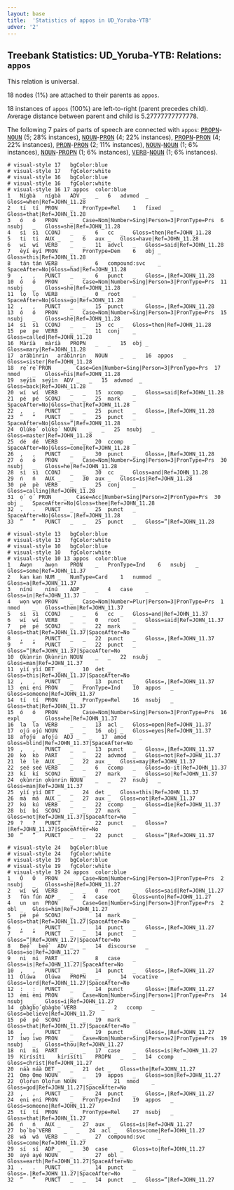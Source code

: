 ```yaml
---
layout: base
title:  'Statistics of appos in UD_Yoruba-YTB'
udver: '2'
---
```


## Treebank Statistics: UD_Yoruba-YTB: Relations: `appos`

This relation is universal.

18 nodes (1%) are attached to their parents as `appos`.

18 instances of `appos` (100%) are left-to-right (parent precedes child).
Average distance between parent and child is 5.27777777777778.

The following 7 pairs of parts of speech are connected with `appos`: <tt><a href="yo_ytb-pos-PROPN.html">PROPN</a></tt>-<tt><a href="yo_ytb-pos-NOUN.html">NOUN</a></tt> (5; 28% instances), <tt><a href="yo_ytb-pos-NOUN.html">NOUN</a></tt>-<tt><a href="yo_ytb-pos-PRON.html">PRON</a></tt> (4; 22% instances), <tt><a href="yo_ytb-pos-PROPN.html">PROPN</a></tt>-<tt><a href="yo_ytb-pos-PRON.html">PRON</a></tt> (4; 22% instances), <tt><a href="yo_ytb-pos-PRON.html">PRON</a></tt>-<tt><a href="yo_ytb-pos-PRON.html">PRON</a></tt> (2; 11% instances), <tt><a href="yo_ytb-pos-NOUN.html">NOUN</a></tt>-<tt><a href="yo_ytb-pos-NOUN.html">NOUN</a></tt> (1; 6% instances), <tt><a href="yo_ytb-pos-NOUN.html">NOUN</a></tt>-<tt><a href="yo_ytb-pos-PROPN.html">PROPN</a></tt> (1; 6% instances), <tt><a href="yo_ytb-pos-VERB.html">VERB</a></tt>-<tt><a href="yo_ytb-pos-NOUN.html">NOUN</a></tt> (1; 6% instances).


~~~ conllu
# visual-style 17	bgColor:blue
# visual-style 17	fgColor:white
# visual-style 16	bgColor:blue
# visual-style 16	fgColor:white
# visual-style 16 17 appos	color:blue
1	Nígbà	nígbà	ADV	_	_	6	advmod	_	Gloss=when|Ref=JOHN_11.28
2	tí	tí	PRON	_	PronType=Rel	1	fixed	_	Gloss=that|Ref=JOHN_11.28
3	ó	ó	PRON	_	Case=Nom|Number=Sing|Person=3|PronType=Prs	6	nsubj	_	Gloss=she|Ref=JOHN_11.28
4	sì	sì	CCONJ	_	_	6	cc	_	Gloss=then|Ref=JOHN_11.28
5	ti	ti	AUX	_	_	6	aux	_	Gloss=have|Ref=JOHN_11.28
6	wí	wí	VERB	_	_	11	advcl	_	Gloss=said|Ref=JOHN_11.28
7	èyí	èyí	PRON	_	PronType=Dem	6	obj	_	Gloss=this|Ref=JOHN_11.28
8	tán	tán	VERB	_	_	6	compound:svc	_	SpaceAfter=No|Gloss=had|Ref=JOHN_11.28
9	,	,	PUNCT	_	_	6	punct	_	Gloss=,|Ref=JOHN_11.28
10	ó	ó	PRON	_	Case=Nom|Number=Sing|Person=3|PronType=Prs	11	nsubj	_	Gloss=she|Ref=JOHN_11.28
11	lọ	lọ	VERB	_	_	0	root	_	SpaceAfter=No|Gloss=go|Ref=JOHN_11.28
12	,	,	PUNCT	_	_	15	punct	_	Gloss=,|Ref=JOHN_11.28
13	ó	ó	PRON	_	Case=Nom|Number=Sing|Person=3|PronType=Prs	15	nsubj	_	Gloss=she|Ref=JOHN_11.28
14	sì	sì	CCONJ	_	_	15	cc	_	Gloss=then|Ref=JOHN_11.28
15	pe	pe	VERB	_	_	11	conj	_	Gloss=called|Ref=JOHN_11.28
16	Màríà	màríà	PROPN	_	_	15	obj	_	Gloss=mary|Ref=JOHN_11.28
17	arábìnrin	arábìnrin	NOUN	_	_	16	appos	_	Gloss=sister|Ref=JOHN_11.28
18	rẹ̀	rẹ̀	PRON	_	Case=Gen|Number=Sing|Person=3|PronType=Prs	17	nmod	_	Gloss=his|Ref=JOHN_11.28
19	sẹ́yìn	sẹ́yìn	ADV	_	_	15	advmod	_	Gloss=back|Ref=JOHN_11.28
20	wí	wí	VERB	_	_	15	xcomp	_	Gloss=said|Ref=JOHN_11.28
21	pé	pé	SCONJ	_	_	25	mark	_	SpaceAfter=No|Gloss=that|Ref=JOHN_11.28
22	,	,	PUNCT	_	_	25	punct	_	Gloss=,|Ref=JOHN_11.28
23	“	“	PUNCT	_	_	25	punct	_	SpaceAfter=No|Gloss=“|Ref=JOHN_11.28
24	Olùkọ́	olùkọ́	NOUN	_	_	25	nsubj	_	Gloss=master|Ref=JOHN_11.28
25	dé	dé	VERB	_	_	20	ccomp	_	SpaceAfter=No|Gloss=come|Ref=JOHN_11.28
26	,	,	PUNCT	_	_	30	punct	_	Gloss=,|Ref=JOHN_11.28
27	ó	ó	PRON	_	Case=Nom|Number=Sing|Person=3|PronType=Prs	30	nsubj	_	Gloss=he|Ref=JOHN_11.28
28	sì	sì	CCONJ	_	_	30	cc	_	Gloss=and|Ref=JOHN_11.28
29	ń	ń	AUX	_	_	30	aux	_	Gloss=is|Ref=JOHN_11.28
30	pè	pè	VERB	_	_	25	conj	_	Gloss=calling|Ref=JOHN_11.28
31	ọ́	ọ́	PRON	_	Case=Acc|Number=Sing|Person=2|PronType=Prs	30	obj	_	SpaceAfter=No|Gloss=thee|Ref=JOHN_11.28
32	.	.	PUNCT	_	_	25	punct	_	SpaceAfter=No|Gloss=.|Ref=JOHN_11.28
33	”	”	PUNCT	_	_	25	punct	_	Gloss=”|Ref=JOHN_11.28

~~~


~~~ conllu
# visual-style 13	bgColor:blue
# visual-style 13	fgColor:white
# visual-style 10	bgColor:blue
# visual-style 10	fgColor:white
# visual-style 10 13 appos	color:blue
1	Àwọn	àwọn	PRON	_	PronType=Ind	6	nsubj	_	Gloss=some|Ref=JOHN_11.37
2	kan	kan	NUM	_	NumType=Card	1	nummod	_	Gloss=a|Ref=JOHN_11.37
3	nínú	nínú	ADP	_	_	4	case	_	Gloss=in|Ref=JOHN_11.37
4	wọn	wọn	PRON	_	Case=Nom|Number=Plur|Person=3|PronType=Prs	1	nmod	_	Gloss=them|Ref=JOHN_11.37
5	sì	sì	CCONJ	_	_	6	cc	_	Gloss=and|Ref=JOHN_11.37
6	wí	wí	VERB	_	_	0	root	_	Gloss=said|Ref=JOHN_11.37
7	pé	pé	SCONJ	_	_	22	mark	_	Gloss=that|Ref=JOHN_11.37|SpaceAfter=No
8	,	,	PUNCT	_	_	22	punct	_	Gloss=,|Ref=JOHN_11.37
9	“	“	PUNCT	_	_	22	punct	_	Gloss=“|Ref=JOHN_11.37|SpaceAfter=No
10	Ọkùnrin	Ọkùnrin	NOUN	_	_	22	nsubj	_	Gloss=man|Ref=JOHN_11.37
11	yìí	yìí	DET	_	_	10	det	_	Gloss=this|Ref=JOHN_11.37|SpaceAfter=No
12	,	,	PUNCT	_	_	13	punct	_	Gloss=,|Ref=JOHN_11.37
13	ẹni	ẹni	PRON	_	PronType=Ind	10	appos	_	Gloss=someone|Ref=JOHN_11.37
14	tí	tí	PRON	_	PronType=Rel	16	nsubj	_	Gloss=that|Ref=JOHN_11.37
15	ó	ó	PRON	_	Case=Nom|Number=Sing|Person=3|PronType=Prs	16	expl	_	Gloss=he|Ref=JOHN_11.37
16	la	la	VERB	_	_	13	acl	_	Gloss=open|Ref=JOHN_11.37
17	ojú	ojú	NOUN	_	_	16	obj	_	Gloss=eyes|Ref=JOHN_11.37
18	afọ́jú	afọ́jú	ADJ	_	_	17	amod	_	Gloss=blind|Ref=JOHN_11.37|SpaceAfter=No
19	,	,	PUNCT	_	_	13	punct	_	Gloss=,|Ref=JOHN_11.37
20	kò	kò	PART	_	_	22	advmod	_	Gloss=not|Ref=JOHN_11.37
21	lè	lè	AUX	_	_	22	aux	_	Gloss=may|Ref=JOHN_11.37
22	ṣeé	ṣeé	VERB	_	_	6	ccomp	_	Gloss=do-it|Ref=JOHN_11.37
23	kí	kí	SCONJ	_	_	27	mark	_	Gloss=so|Ref=JOHN_11.37
24	ọkùnrin	ọkùnrin	NOUN	_	_	27	nsubj	_	Gloss=man|Ref=JOHN_11.37
25	yìí	yìí	DET	_	_	24	det	_	Gloss=this|Ref=JOHN_11.37
26	má	má	AUX	_	_	27	aux	_	Gloss=not|Ref=JOHN_11.37
27	kú	kú	VERB	_	_	22	ccomp	_	Gloss=die|Ref=JOHN_11.37
28	bí	bí	SCONJ	_	_	27	mark	_	Gloss=not|Ref=JOHN_11.37|SpaceAfter=No
29	?	?	PUNCT	_	_	22	punct	_	Gloss=?|Ref=JOHN_11.37|SpaceAfter=No
30	”	”	PUNCT	_	_	22	punct	_	Gloss=”|Ref=JOHN_11.37

~~~


~~~ conllu
# visual-style 24	bgColor:blue
# visual-style 24	fgColor:white
# visual-style 19	bgColor:blue
# visual-style 19	fgColor:white
# visual-style 19 24 appos	color:blue
1	Ó	Ó	PRON	_	Case=Nom|Number=Sing|Person=3|PronType=Prs	2	nsubj	_	Gloss=she|Ref=JOHN_11.27
2	wí	wí	VERB	_	_	0	root	_	Gloss=said|Ref=JOHN_11.27
3	fún	fún	ADP	_	_	4	case	_	Gloss=unto|Ref=JOHN_11.27
4	un	un	PRON	_	Case=Gen|Number=Sing|Person=3|PronType=Prs	2	obl	_	Gloss=him|Ref=JOHN_11.27
5	pé	pé	SCONJ	_	_	14	mark	_	Gloss=that|Ref=JOHN_11.27|SpaceAfter=No
6	,	,	PUNCT	_	_	14	punct	_	Gloss=,|Ref=JOHN_11.27
7	“	“	PUNCT	_	_	14	punct	_	Gloss=“|Ref=JOHN_11.27|SpaceAfter=No
8	Bẹ́ẹ̀	bẹ́ẹ̀	ADV	_	_	14	discourse	_	Gloss=so|Ref=JOHN_11.27
9	ni	ni	PART	_	_	8	case	_	Gloss=is|Ref=JOHN_11.27|SpaceAfter=No
10	,	,	PUNCT	_	_	14	punct	_	Gloss=,|Ref=JOHN_11.27
11	Olúwa	Olúwa	PROPN	_	_	14	vocative	_	Gloss=lord|Ref=JOHN_11.27|SpaceAfter=No
12	:	:	PUNCT	_	_	14	punct	_	Gloss=:|Ref=JOHN_11.27
13	èmi	èmi	PRON	_	Case=Nom|Number=Sing|Person=1|PronType=Prs	14	nsubj	_	Gloss=i|Ref=JOHN_11.27
14	gbàgbọ́	gbàgbọ́	VERB	_	_	2	ccomp	_	Gloss=believe|Ref=JOHN_11.27
15	pé	pé	SCONJ	_	_	19	mark	_	Gloss=that|Ref=JOHN_11.27|SpaceAfter=No
16	,	,	PUNCT	_	_	19	punct	_	Gloss=,|Ref=JOHN_11.27
17	ìwọ	ìwọ	PRON	_	Case=Nom|Number=Sing|Person=2|PronType=Prs	19	nsubj	_	Gloss=thou|Ref=JOHN_11.27
18	ni	ni	PART	_	_	17	case	_	Gloss=is|Ref=JOHN_11.27
19	Kírísítì	kírísítì	PROPN	_	_	14	ccomp	_	Gloss=christ|Ref=JOHN_11.27
20	náà	náà	DET	_	_	21	det	_	Gloss=the|Ref=JOHN_11.27
21	Ọmọ	Ọmọ	NOUN	_	_	19	appos	_	Gloss=son|Ref=JOHN_11.27
22	Ọlọ́run	Ọlọ́run	NOUN	_	_	21	nmod	_	Gloss=god|Ref=JOHN_11.27|SpaceAfter=No
23	,	,	PUNCT	_	_	24	punct	_	Gloss=,|Ref=JOHN_11.27
24	ẹni	ẹni	PRON	_	PronType=Ind	19	appos	_	Gloss=someone|Ref=JOHN_11.27
25	tí	tí	PRON	_	PronType=Rel	27	nsubj	_	Gloss=that|Ref=JOHN_11.27
26	ń	ń	AUX	_	_	27	aux	_	Gloss=is|Ref=JOHN_11.27
27	bọ̀	bọ̀	VERB	_	_	24	acl	_	Gloss=come|Ref=JOHN_11.27
28	wá	wá	VERB	_	_	27	compound:svc	_	Gloss=come|Ref=JOHN_11.27
29	sí	sí	ADP	_	_	30	case	_	Gloss=to|Ref=JOHN_11.27
30	ayé	ayé	NOUN	_	_	27	obl	_	Gloss=earth|Ref=JOHN_11.27|SpaceAfter=No
31	.	.	PUNCT	_	_	14	punct	_	Gloss=.|Ref=JOHN_11.27|SpaceAfter=No
32	”	”	PUNCT	_	_	14	punct	_	Gloss=”|Ref=JOHN_11.27

~~~


